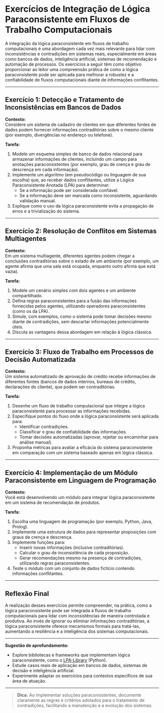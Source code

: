 # Exercícios de Integração de Lógica Paraconsistente em Fluxos de Trabalho Computacionais

A integração da lógica paraconsistente em fluxos de trabalho computacionais é uma abordagem cada vez mais relevante para lidar com inconsistências e contradições em sistemas reais, especialmente em áreas como bancos de dados, inteligência artificial, sistemas de recomendação e automação de processos. Os exercícios a seguir têm como objetivo proporcionar ao leitor uma compreensão prática de como a lógica paraconsistente pode ser aplicada para melhorar a robustez e a confiabilidade de fluxos computacionais diante de informações conflitantes.

---

## Exercício 1: Detecção e Tratamento de Inconsistências em Bancos de Dados

**Contexto:**  
Considere um sistema de cadastro de clientes em que diferentes fontes de dados podem fornecer informações contraditórias sobre o mesmo cliente (por exemplo, divergências no endereço ou telefone).

**Tarefa:**  
1. Modele um esquema simples de banco de dados relacional para armazenar informações de clientes, incluindo um campo para anotações paraconsistentes (por exemplo, grau de crença e grau de descrença em cada informação).
2. Implemente um algoritmo (em pseudocódigo ou linguagem de sua escolha) que, ao receber dados conflitantes, utilize a Lógica Paraconsistente Anotada (LPA) para determinar:
   - Se a informação pode ser considerada confiável.
   - Se a informação deve ser marcada como inconsistente, aguardando validação manual.
3. Explique como o uso da lógica paraconsistente evita a propagação de erros e a trivialização do sistema.

---

## Exercício 2: Resolução de Conflitos em Sistemas Multiagentes

**Contexto:**  
Em um sistema multiagente, diferentes agentes podem chegar a conclusões contraditórias sobre o estado de um ambiente (por exemplo, um agente afirma que uma sala está ocupada, enquanto outro afirma que está vazia).

**Tarefa:**  
1. Modele um cenário simples com dois agentes e um ambiente compartilhado.
2. Defina regras paraconsistentes para a fusão das informações fornecidas pelos agentes, utilizando operadores paraconsistentes (como os da LPA).
3. Simule, com exemplos, como o sistema pode tomar decisões mesmo diante de contradições, sem descartar informações potencialmente úteis.
4. Discuta as vantagens dessa abordagem em relação à lógica clássica.

---

## Exercício 3: Fluxo de Trabalho em Processos de Decisão Automatizada

**Contexto:**  
Um sistema automatizado de aprovação de crédito recebe informações de diferentes fontes (bancos de dados internos, bureaus de crédito, declarações do cliente), que podem ser contraditórias.

**Tarefa:**  
1. Desenhe um fluxo de trabalho computacional que integre a lógica paraconsistente para processar as informações recebidas.
2. Especifique pontos do fluxo onde a lógica paraconsistente será aplicada para:
   - Identificar contradições.
   - Classificar o grau de confiabilidade das informações.
   - Tomar decisões automatizadas (aprovar, rejeitar ou encaminhar para análise manual).
3. Proponha métricas para avaliar a eficácia do sistema paraconsistente em comparação com um sistema baseado apenas em lógica clássica.

---

## Exercício 4: Implementação de um Módulo Paraconsistente em Linguagem de Programação

**Contexto:**  
Você está desenvolvendo um módulo para integrar lógica paraconsistente em um sistema de recomendação de produtos.

**Tarefa:**  
1. Escolha uma linguagem de programação (por exemplo, Python, Java, Prolog).
2. Implemente uma estrutura de dados para representar proposições com graus de crença e descrença.
3. Implemente funções para:
   - Inserir novas informações (inclusive contraditórias).
   - Calcular o grau de inconsistência de cada proposição.
   - Gerar recomendações mesmo na presença de contradições, utilizando regras paraconsistentes.
4. Teste o módulo com um conjunto de dados fictício contendo informações conflitantes.

---

## Reflexão Final

A realização desses exercícios permite compreender, na prática, como a lógica paraconsistente pode ser integrada a fluxos de trabalho computacionais para lidar com inconsistências de maneira controlada e produtiva. Ao invés de ignorar ou eliminar informações contraditórias, a lógica paraconsistente oferece mecanismos formais para tratá-las, aumentando a resiliência e a inteligência dos sistemas computacionais.

---

**Sugestão de aprofundamento:**  
- Explore bibliotecas e frameworks que implementam lógica paraconsistente, como o [LPA-Library](https://github.com/Paraconsistent-Logic/LPA-Library) (Python).
- Estude casos reais de aplicação em bancos de dados, sistemas de decisão e inteligência artificial.
- Experimente adaptar os exercícios para contextos específicos de sua área de atuação.

---

> **Dica:** Ao implementar soluções paraconsistentes, documente claramente as regras e critérios adotados para o tratamento de contradições, facilitando a manutenção e a evolução dos sistemas.